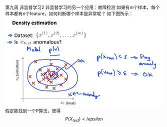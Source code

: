 第九周 非监督学习2
非监督学习的另一个应用：故障检测
如果有m个样本，每个样本都有n个feature，如何判断哪个样本是异常呢？
如下图所示：
![](/机器学习/images/77.PNG)
假定能找到一个P算法，使得$$P(X_{test})</epsilon$$